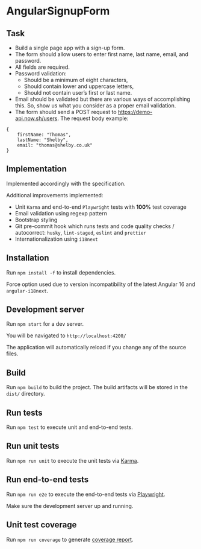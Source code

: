 # AngularSignupForm

## Task

- Build a single page app with a sign-up form.
- The form should allow users to enter first name, last name, email, and password.
- All fields are required.
- Password validation:
  - Should be a minimum of eight characters,
  - Should contain lower and uppercase letters,
  - Should not contain user’s first or last name.
- Email should be validated but there are various ways of accomplishing this. So, show us what
  you consider as a proper email validation.
- The form should send a POST request to https://demo-api.now.sh/users. The request body
  example:

```
{
    firstName: "Thomas",
    lastName: "Shelby",
    email: "thomas@shelby.co.uk"
}
```

## Implementation

Implemented accordingly with the specification.

Additional improvements implemented:

- Unit `Karma` and end-to-end `Playwright` tests with **100%** test coverage
- Email validation using regexp pattern
- Bootstrap styling
- Git pre-commit hook which runs tests and code quality checks / autocorrect: `husky`, `lint-staged`, `eslint` and `prettier`
- Internationalization using `i18next`

## Installation

Run `npm install -f` to install dependencies.

Force option used due to version incompatibility of the latest Angular 16 and `angular-i18next`.

## Development server

Run `npm start` for a dev server.

You will be navigated to `http://localhost:4200/`

The application will automatically reload if you change any of the source files.

## Build

Run `npm build` to build the project. The build artifacts will be stored in the `dist/` directory.

## Run tests

Run `npm test` to execute unit and end-to-end tests.

## Run unit tests

Run `npm run unit` to execute the unit tests via [Karma](https://karma-runner.github.io).

## Run end-to-end tests

Run `npm run e2e` to execute the end-to-end tests via [Playwright](https://playwright.dev).

Make sure the development server up and running.

## Unit test coverage

Run `npm run coverage` to generate [coverage report](./coverage/angular-signup-form/index.html).
